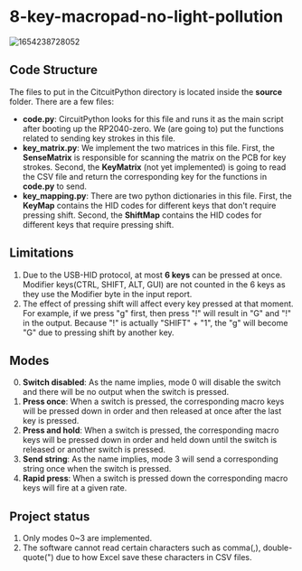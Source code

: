 # 8-key-macropad-no-light-pollution

![1654238728052](https://user-images.githubusercontent.com/52309935/171801701-f0228002-cdf0-44e8-84c7-5621b14ae018.png)

## Code Structure
The files to put in the CitcuitPython directory is located inside the **source** folder. There are a few files:
- **code.py**: CircuitPython looks for this file and runs it as the main script after booting up the RP2040-zero. We (are going to) put the functions related to sending key strokes in this file.
- **key_matrix.py**: We implement the two matrices in this file. First, the **SenseMatrix** is responsible for scanning the matrix on the PCB for key strokes. Second, the **KeyMatrix** (not yet implemented) is going to read the CSV file and return the corresponding key for the functions in **code.py** to send.
- **key_mapping.py**: There are two python dictionaries in this file. First, the **KeyMap** contains the HID codes for different keys that don't require pressing shift. Second, the **ShiftMap** contains the HID codes for different keys that require pressing shift.

## Limitations
1. Due to the USB-HID protocol, at most **6 keys** can be pressed at once. Modifier keys(CTRL, SHIFT, ALT, GUI) are not counted in the 6 keys as they use the Modifier byte in the input report.
2. The effect of pressing shift will affect every key pressed at that moment. For example, if we press "g" first, then press "!" will result in "G" and "!" in the output. Because "!" is actually "SHIFT" + "1", the "g" will become "G" due to pressing shift by another key.

## Modes
0. **Switch disabled**: As the name implies, mode 0 will disable the switch and there will be no output when the switch is pressed.
1. **Press once**: When a switch is pressed, the corresponding macro keys will be pressed down in order and then released at once after the last key is pressed.
2. **Press and hold**: When a switch is pressed, the corresponding macro keys will be pressed down in order and held down until the switch is released or another switch is pressed.
3. **Send string**: As the name implies, mode 3 will send a corresponding string once when the switch is pressed.
4. **Rapid press**: When a switch is pressed down the corresponding macro keys will fire at a given rate.

## Project status
1. Only modes 0~3 are implemented.
2. The software cannot read certain characters such as comma(,), double-quote(") due to how Excel save these characters in CSV files.
